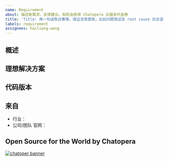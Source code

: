 ```yaml
---
name: Requirement
about: 描述新需求、反馈建议，有机会获得 Chatopera 云服务代金券
title: 'Title: 用一句话陈述事情，保证言简意赅，比如问题简述及 root cause 日志语句，更容易获得帮助'
labels: requirement
assignees: hailiang-wang
---
```


<!-- Sponsor this project / 开源项目支持方 -->

<!-- Chatopera 云服务：低代码、无代码方式定制智能对话机器人 -->
<!-- https://bot.chatopera.com/ -->

<!-- 春松客服：快速获得好用的开源客服系统 -->
<!-- https://www.cskefu.com/ -->

## 概述
<!-- 描述需求 -->

## 理想解决方案

## 代码版本
<!-- Git commit hash (`git rev-parse HEAD`)，进入代码库并执行 -->


## 来自
<!-- 说明公司或行业后优先支持 -->

- 行业：
- 公司/团队 官网：

<!-- 产品使用说明书 -->
<!-- https://docs.chatopera.com/ -->

<!-- 快速掌握春松客服功能及二次开发 -->
<!-- 春松客服大讲堂：https://ke.qq.com/course/464050 -->

<!-- 非产品缺陷请联系商务获得支持 -->
<!-- 定制化开发, 培训，咨询等: https://www.chatopera.com/mail.html -->

## Open Source for the World by Chatopera 

[![chatoper banner][co-banner-image]][co-url]

[co-banner-image]: https://user-images.githubusercontent.com/3538629/42383104-da925942-8168-11e8-8195-868d5fcec170.png
[co-url]: https://www.chatopera.com
